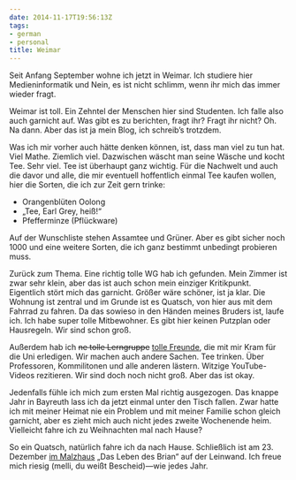```yaml
---
date: 2014-11-17T19:56:13Z
tags:
- german
- personal
title: Weimar
---
```


Seit Anfang September wohne ich jetzt in Weimar. Ich studiere hier Medieninformatik und Nein, es ist nicht schlimm, wenn ihr mich das immer wieder fragt.

Weimar ist toll. Ein Zehntel der Menschen hier sind Studenten. Ich falle also auch garnicht auf. Was gibt es zu berichten, fragt ihr? Fragt ihr nicht? Oh. Na dann. Aber das ist ja mein Blog, ich schreib’s trotzdem.

Was ich mir vorher auch hätte denken können, ist, dass man viel zu tun hat. Viel Mathe. Ziemlich viel. Dazwischen wäscht man seine Wäsche und kocht Tee. Sehr viel. Tee ist überhaupt ganz wichtig. Für die Nachwelt und auch die davor und alle, die mir eventuell hoffentlich einmal Tee kaufen wollen, hier die Sorten, die ich zur Zeit gern trinke:

- Orangenblüten Oolong
- „Tee, Earl Grey, heiß!“
- Pfefferminze (Pflückware)

Auf der Wunschliste stehen Assamtee und Grüner. Aber es gibt sicher noch 1000 und eine weitere Sorten, die ich ganz bestimmt unbedingt probieren muss.

Zurück zum Thema. Eine richtig tolle WG hab ich gefunden. Mein Zimmer ist zwar sehr klein, aber das ist auch schon mein einziger Kritikpunkt. Eigentlich stört mich das garnicht. Größer wäre schöner, ist ja klar. Die Wohnung ist zentral und im Grunde ist es Quatsch, von hier aus mit dem Fahrrad zu fahren. Da das sowieso in den Händen meines Bruders ist, laufe ich. Ich habe super tolle Mitbewohner. Es gibt hier keinen Putzplan oder Hausregeln. Wir sind schon groß.

Außerdem hab ich <del>ne tolle Lerngruppe</del> <ins>tolle Freunde</ins>, die mit mir Kram für die Uni erledigen. Wir machen auch andere Sachen. Tee trinken. Über Professoren, Kommilitonen und alle anderen lästern. Witzige YouTube-Videos rezitieren. Wir sind doch noch nicht groß. Aber das ist okay.

Jedenfalls fühle ich mich zum ersten Mal richtig ausgezogen. Das knappe Jahr in Bayreuth lass ich da jetzt einmal unter den Tisch fallen. Zwar hatte ich mit meiner Heimat nie ein Problem und mit meiner Familie schon gleich garnicht, aber es zieht mich auch nicht jedes zweite Wochenende heim. Vielleicht fahre ich zu Weihnachten mal nach Hause?


So ein Quatsch, natürlich fahre ich da nach Hause. Schließlich ist am 23. Dezember <a href="http://www.malzhaus.de">im Malzhaus</a> „Das Leben des Brian“ auf der Leinwand. Ich freue mich riesig (melli, du weißt Bescheid)—wie jedes Jahr.

